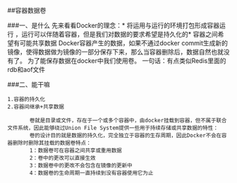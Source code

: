 ##容器数据卷

###一、是什么
     先来看看Docker的理念：*  将运用与运行的环境打包形成容器运行 ，运行可以伴随着容器，但是我们对数据的要求希望是持久化的*  容器之间希望有可能共享数据  Docker容器产生的数据，如果不通过docker commit生成新的镜像，使得数据做为镜像的一部分保存下来，那么当容器删除后，数据自然也就没有了。
     为了能保存数据在docker中我们使用卷。
     一句话：有点类似Redis里面的rdb和aof文件
     
###二、能干嘛

    1.容器的持久化
    2.容器间继承+共享数据
        
           卷就是目录或文件，存在于一个或多个容器中，由docker挂载到容器，但不属于联合文件系统，因此能够绕过Union File System提供一些用于持续存储或共享数据的特性：  
           卷的设计目的就是数据的持久化，完全独立于容器的生存周期，因此Docker不会在容器删除时删除其挂载的数据卷特点：
           1：数据卷可在容器之间共享或重用数据
           2：卷中的更改可以直接生效
           3：数据卷中的更改不会包含在镜像的更新中
           4：数据卷的生命周期一直持续到没有容器使用它为止